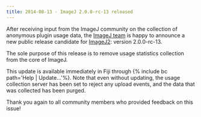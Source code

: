 ```yaml
---
title: 2014-08-13 - ImageJ 2.0.0-rc-13 released
---
```


After receiving input from the ImageJ community on the collection of anonymous plugin usage data, the [ImageJ team](/people) is happy to announce a new public release candidate for [ImageJ2](/software/imagej2): version 2.0.0-rc-13.

The sole purpose of this release is to remove usage statistics collection from the core of ImageJ.

This update is available immediately in Fiji through {% include bc path='Help | Update...'%}. Note that even without updating, the usage collection server has been set to reject any upload events, and the data that was collected has been purged.

Thank you again to all community members who provided feedback on this issue!

 
